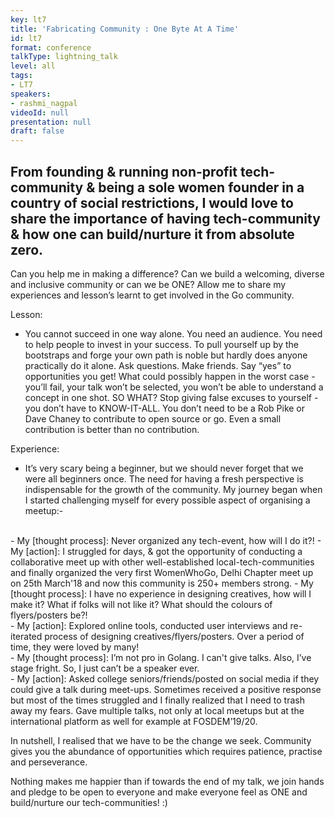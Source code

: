```yaml
---
key: lt7
title: 'Fabricating Community : One Byte At A Time'
id: lt7
format: conference
talkType: lightning_talk
level: all
tags:
- LT7
speakers:
- rashmi_nagpal
videoId: null
presentation: null
draft: false
---
```

From founding & running non-profit tech-community & being a sole women founder in a country of social restrictions, I would love to share the importance of having tech-community & how one can build/nurture it from absolute zero.
---
Can you help me in making a difference? Can we build a welcoming, diverse and inclusive community or can we be ONE?
Allow me to share my experiences and lesson’s learnt to get involved in the Go community.

Lesson:

* You cannot succeed in one way alone. You need an audience. You need to help people to invest in your success. To pull yourself up by the bootstraps and forge your own path is noble but hardly does anyone practically do it alone. Ask questions. Make friends.
Say “yes” to opportunities you get! What could possibly happen in the worst case - you’ll fail, your talk won’t be selected, you won’t be able to understand a concept in one shot. SO WHAT? Stop giving false excuses to yourself - you don’t have to KNOW-IT-ALL. You don’t need to be a Rob Pike or Dave Chaney to contribute to open source or go. Even a small contribution is better than no contribution.

Experience:

* It’s very scary being a beginner, but we should never forget that we were all beginners once.
The need for having a fresh perspective is indispensable for the growth of the community. My journey began when I started challenging myself for every possible aspect of organising a meetup:- <br> 
<br>
   - My [thought process]: Never organized any tech-event, how will I do it?!
   - My [action]: I struggled for days, & got the opportunity of conducting a collaborative meet up with other well-established local-tech-communities and finally organized the very first WomenWhoGo, Delhi Chapter meet up on 25th March'18 and now this community is 250+ members strong. 
   - My [thought process]: I have no experience in designing creatives, how will I make it? What if folks will not like it? What should the colours of flyers/posters be?! <br>
   - My [action]: Explored online tools, conducted user interviews and re-iterated process of designing creatives/flyers/posters. Over a period of time, they were loved by many! <br>
   - My [thought process]: I’m not pro in Golang. I can't give talks. Also, I’ve stage fright. So, I just can’t be a speaker ever. <br>
   - My [action]: Asked college seniors/friends/posted on social media if they could give a talk during meet-ups. Sometimes received a positive response but most of the times struggled and I finally realized that I need to trash away my fears. Gave multiple talks, not only at local meetups but at the international platform as well for example at FOSDEM’19/20. <br>


In nutshell, I realised that we have to be the change we seek. Community gives you the abundance of opportunities which requires patience, practise and perseverance. <br>

Nothing makes me happier than if towards the end of my talk, we join hands and pledge to be open to everyone and make everyone feel as ONE and build/nurture our tech-communities! :)